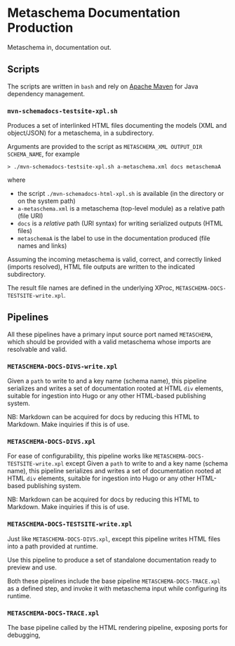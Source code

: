 # Metaschema Documentation Production

Metaschema in, documentation out.

## Scripts

The scripts are written in `bash` and rely on [Apache Maven](https://maven.apache.org/) for Java dependency management.

### `mvn-schemadocs-testsite-xpl.sh`

Produces a set of interlinked HTML files documenting the models (XML and object/JSON) for a metaschema, in a subdirectory.

Arguments are provided to the script as `METASCHEMA_XML OUTPUT_DIR SCHEMA_NAME`, for example

```
> ./mvn-schemadocs-testsite-xpl.sh a-metaschema.xml docs metaschemaA
```

where

- the script `./mvn-schemadocs-html-xpl.sh` is available (in the directory or on the system path)
- `a-metaschema.xml` is a metaschema (top-level module) as a relative path (file URI)
- `docs` is a *relative* path (URI syntax) for writing serialized outputs (HTML files)
- `metaschemaA` is the label to use in the documentation produced (file names and links)

Assuming the incoming metaschema is valid, correct, and correctly linked (imports resolved), HTML file outputs are written to the indicated subdirectory.

The result file names are defined in the underlying XProc, `METASCHEMA-DOCS-TESTSITE-write.xpl`.

## Pipelines

All these pipelines have a primary input source port named `METASCHEMA`, which should be provided with a valid metaschema whose imports are resolvable and valid.

### `METASCHEMA-DOCS-DIVS-write.xpl`

Given a `path` to write to and a key name (schema name), this pipeline serializes and writes a set of documentation rooted at HTML `div` elements, suitable for ingestion into Hugo or any other HTML-based publishing system.

NB: Markdown can be acquired for docs by reducing this HTML to Markdown. Make inquiries if this is of use.

### `METASCHEMA-DOCS-DIVS.xpl`

For ease of configurability, this pipeline works like `METASCHEMA-DOCS-TESTSITE-write.xpl` except Given a `path` to write to and a key name (schema name), this pipeline serializes and writes a set of documentation rooted at HTML `div` elements, suitable for ingestion into Hugo or any other HTML-based publishing system.

NB: Markdown can be acquired for docs by reducing this HTML to Markdown. Make inquiries if this is of use.

### `METASCHEMA-DOCS-TESTSITE-write.xpl`

Just like `METASCHEMA-DOCS-DIVS.xpl`, except this pipeline writes HTML files into a path provided at runtime.

Use this pipeline to produce a set of standalone documentation ready to preview and use.

Both these pipelines include the base pipeline `METASCHEMA-DOCS-TRACE.xpl` as a defined step, and invoke it with metaschema input while configuring its runtime.

### `METASCHEMA-DOCS-TRACE.xpl`

The base pipeline called by the HTML rendering pipeline, exposing ports for debugging,

